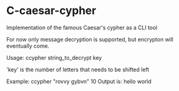# C-caesar-cypher
Implementation of the famous Caesar's cypher as a CLI tool 

For now only message decryption is supported, but encrypton will eventually come.

Usage: 
  ccypher string_to_decrypt key

'key' is the number of letters that needs to be shifted left


Example: 
  ccypher "rovvy gybvn" 10
Output is:
  hello world
